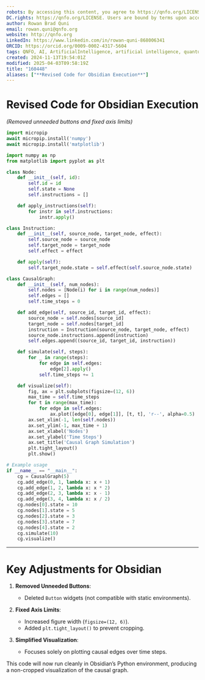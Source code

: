 ```yaml
---
robots: By accessing this content, you agree to https://qnfo.org/LICENSE. Non-commercial use only. Attribution required.
DC.rights: https://qnfo.org/LICENSE. Users are bound by terms upon access.
author: Rowan Brad Quni
email: rowan.quni@qnfo.org
website: http://qnfo.org
LinkedIn: https://www.linkedin.com/in/rowan-quni-868006341
ORCID: https://orcid.org/0009-0002-4317-5604
tags: QNFO, AI, ArtificialIntelligence, artificial intelligence, quantum, physics, science, Einstein, QuantumMechanics, quantum mechanics, QuantumComputing, quantum computing, information, InformationTheory, information theory, InformationalUniverse, informational universe, informational universe hypothesis, IUH
created: 2024-11-13T19:54:01Z
modified: 2025-04-03T09:58:19Z
title: "160448"
aliases: ["**Revised Code for Obsidian Execution**"]
---
```

# **Revised Code for Obsidian Execution**

*(Removed unneeded buttons and fixed axis limits)*  

```python
import micropip
await micropip.install('numpy')
await micropip.install('matplotlib')

import numpy as np
from matplotlib import pyplot as plt

class Node:
    def __init__(self, id):
        self.id = id
        self.state = None
        self.instructions = []

    def apply_instructions(self):
        for instr in self.instructions:
            instr.apply()

class Instruction:
    def __init__(self, source_node, target_node, effect):
        self.source_node = source_node
        self.target_node = target_node
        self.effect = effect

    def apply(self):
        self.target_node.state = self.effect(self.source_node.state)

class CausalGraph:
    def __init__(self, num_nodes):
        self.nodes = [Node(i) for i in range(num_nodes)]
        self.edges = []
        self.time_steps = 0

    def add_edge(self, source_id, target_id, effect):
        source_node = self.nodes[source_id]
        target_node = self.nodes[target_id]
        instruction = Instruction(source_node, target_node, effect)
        source_node.instructions.append(instruction)
        self.edges.append((source_id, target_id, instruction))

    def simulate(self, steps):
        for _ in range(steps):
            for edge in self.edges:
                edge[2].apply()
            self.time_steps += 1

    def visualize(self):
        fig, ax = plt.subplots(figsize=(12, 6))
        max_time = self.time_steps
        for t in range(max_time):
            for edge in self.edges:
                ax.plot([edge[0], edge[1]], [t, t], 'r--', alpha=0.5)
        ax.set_xlim(-1, len(self.nodes))
        ax.set_ylim(-1, max_time + 1)
        ax.set_xlabel('Nodes')
        ax.set_ylabel('Time Steps')
        ax.set_title('Causal Graph Simulation')
        plt.tight_layout()
        plt.show()

# Example usage
if __name__ == "__main__":
    cg = CausalGraph(5)
    cg.add_edge(0, 1, lambda x: x + 1)
    cg.add_edge(1, 2, lambda x: x * 2)
    cg.add_edge(2, 3, lambda x: x - 1)
    cg.add_edge(3, 4, lambda x: x / 2)
    cg.nodes[0].state = 10
    cg.nodes[1].state = 5
    cg.nodes[2].state = 3
    cg.nodes[3].state = 7
    cg.nodes[4].state = 2
    cg.simulate(10)
    cg.visualize()
```

---

# **Key Adjustments for Obsidian**

1. **Removed Unneeded Buttons**:  
   - Deleted `Button` widgets (not compatible with static environments).  

2. **Fixed Axis Limits**:  
   - Increased figure width (`figsize=(12, 6)`).  
   - Added `plt.tight_layout()` to prevent cropping.  

3. **Simplified Visualization**:  
   - Focuses solely on plotting causal edges over time steps.  

This code will now run cleanly in Obsidian’s Python environment, producing a non-cropped visualization of the causal graph.